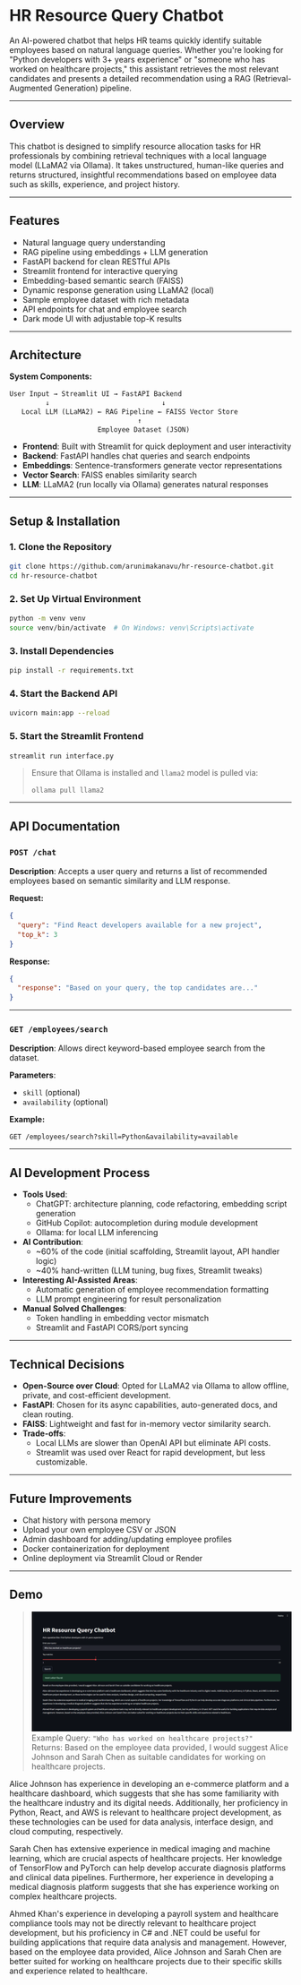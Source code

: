 
# HR Resource Query Chatbot

An AI-powered chatbot that helps HR teams quickly identify suitable employees based on natural language queries. Whether you're looking for "Python developers with 3+ years experience" or "someone who has worked on healthcare projects," this assistant retrieves the most relevant candidates and presents a detailed recommendation using a RAG (Retrieval-Augmented Generation) pipeline.

---

## Overview

This chatbot is designed to simplify resource allocation tasks for HR professionals by combining retrieval techniques with a local language model (LLaMA2 via Ollama). It takes unstructured, human-like queries and returns structured, insightful recommendations based on employee data such as skills, experience, and project history.

---

## Features

- Natural language query understanding
- RAG pipeline using embeddings + LLM generation
- FastAPI backend for clean RESTful APIs
- Streamlit frontend for interactive querying
- Embedding-based semantic search (FAISS)
- Dynamic response generation using LLaMA2 (local)
- Sample employee dataset with rich metadata
- API endpoints for chat and employee search
- Dark mode UI with adjustable top-K results

---

## Architecture

**System Components:**

```
User Input → Streamlit UI → FastAPI Backend
         ↓                            ↓
   Local LLM (LLaMA2) ← RAG Pipeline ← FAISS Vector Store
                                ↑
                      Employee Dataset (JSON)
```

- **Frontend**: Built with Streamlit for quick deployment and user interactivity
- **Backend**: FastAPI handles chat queries and search endpoints
- **Embeddings**: Sentence-transformers generate vector representations
- **Vector Search**: FAISS enables similarity search
- **LLM**: LLaMA2 (run locally via Ollama) generates natural responses

---

## Setup & Installation

### 1. Clone the Repository

```bash
git clone https://github.com/arunimakanavu/hr-resource-chatbot.git
cd hr-resource-chatbot
```

### 2. Set Up Virtual Environment

```bash
python -m venv venv
source venv/bin/activate  # On Windows: venv\Scripts\activate
```

### 3. Install Dependencies

```bash
pip install -r requirements.txt
```

### 4. Start the Backend API

```bash
uvicorn main:app --reload
```

### 5. Start the Streamlit Frontend

```bash
streamlit run interface.py
```

> Ensure that Ollama is installed and `llama2` model is pulled via:
> ```
> ollama pull llama2
> ```

---

## API Documentation

### `POST /chat`

**Description**: Accepts a user query and returns a list of recommended employees based on semantic similarity and LLM response.

**Request:**
```json
{
  "query": "Find React developers available for a new project",
  "top_k": 3
}
```

**Response:**
```json
{
  "response": "Based on your query, the top candidates are..."
}
```

---

### `GET /employees/search`

**Description**: Allows direct keyword-based employee search from the dataset.

**Parameters**:
- `skill` (optional)
- `availability` (optional)

**Example:**
```
GET /employees/search?skill=Python&availability=available
```

---

## AI Development Process

- **Tools Used**:
  - ChatGPT: architecture planning, code refactoring, embedding script generation
  - GitHub Copilot: autocompletion during module development
  - Ollama: for local LLM inferencing
- **AI Contribution**:
  - ~60% of the code (initial scaffolding, Streamlit layout, API handler logic)
  - ~40% hand-written (LLM tuning, bug fixes, Streamlit tweaks)
- **Interesting AI-Assisted Areas**:
  - Automatic generation of employee recommendation formatting
  - LLM prompt engineering for result personalization
- **Manual Solved Challenges**:
  - Token handling in embedding vector mismatch
  - Streamlit and FastAPI CORS/port syncing

---

## Technical Decisions

- **Open-Source over Cloud**: Opted for LLaMA2 via Ollama to allow offline, private, and cost-efficient development.
- **FastAPI**: Chosen for its async capabilities, auto-generated docs, and clean routing.
- **FAISS**: Lightweight and fast for in-memory vector similarity search.
- **Trade-offs**:
  - Local LLMs are slower than OpenAI API but eliminate API costs.
  - Streamlit was used over React for rapid development, but less customizable.

---

## Future Improvements

- Chat history with persona memory
- Upload your own employee CSV or JSON
- Admin dashboard for adding/updating employee profiles
- Docker containerization for deployment
- Online deployment via Streamlit Cloud or Render

---

## Demo

> ![Screenshot](https://github.com/arunimakanavu/hr-resource-chatbot/blob/main/image.png)
> Example Query: `"Who has worked on healthcare projects?"`  
> Returns: Based on the employee data provided, I would suggest Alice Johnson and Sarah Chen as suitable candidates for working on healthcare projects.

Alice Johnson has experience in developing an e-commerce platform and a healthcare dashboard, which suggests that she has some familiarity with the healthcare industry and its digital needs. Additionally, her proficiency in Python, React, and AWS is relevant to healthcare project development, as these technologies can be used for data analysis, interface design, and cloud computing, respectively.

Sarah Chen has extensive experience in medical imaging and machine learning, which are crucial aspects of healthcare projects. Her knowledge of TensorFlow and PyTorch can help develop accurate diagnosis platforms and clinical data pipelines. Furthermore, her experience in developing a medical diagnosis platform suggests that she has experience working on complex healthcare projects.

Ahmed Khan's experience in developing a payroll system and healthcare compliance tools may not be directly relevant to healthcare project development, but his proficiency in C# and .NET could be useful for building applications that require data analysis and management. However, based on the employee data provided, Alice Johnson and Sarah Chen are better suited for working on healthcare projects due to their specific skills and experience related to healthcare.

